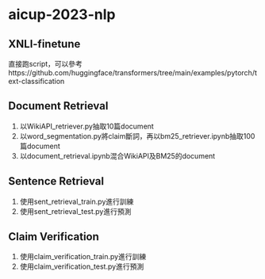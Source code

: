 # aicup-2023-nlp

## XNLI-finetune
直接跑script，可以參考https://github.com/huggingface/transformers/tree/main/examples/pytorch/text-classification

## Document Retrieval
1. 以WikiAPI_retriever.py抽取10篇document
2. 以word_segmentation.py將claim斷詞，再以bm25_retriever.ipynb抽取100篇document
3. 以document_retrieval.ipynb混合WikiAPI及BM25的document

## Sentence Retrieval
1. 使用sent_retrieval_train.py進行訓練
2. 使用sent_retrieval_test.py進行預測

## Claim Verification
1. 使用claim_verification_train.py進行訓練
2. 使用claim_verification_test.py進行預測
